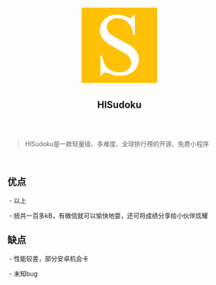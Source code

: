 <h1 align="center">
	<div>
	<img width="170" src="./images/logo2.png" />
	</div>
	<h2 align="center">HlSudoku</h2>
	<br>
	<br>
</h1>

> HlSudoku是一款轻量级、多难度、全球排行榜的开源、免费小程序

<br>

## 优点

  - 以上
  
  - 统共一百多kB，有微信就可以愉快地耍，还可将成绩分享给小伙伴炫耀
  
## 缺点

  - 性能较差，部分安卓机会卡
  
  - 未知bug

